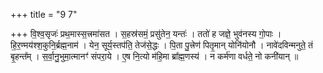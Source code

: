 +++
title = "9 7"

+++
वि॒श्व॒सृजः॑ प्रथ॒मास्स॒त्त्रमा॑सत । स॒हस्र॑समं॒ प्रसु॑तेन॒ यन्तः॑ । ततो॑ ह जज्ञे॒ भुव॑नस्य गो॒पाः । हि॒र॒ण्मय॑श्श॒कुनि॒र्ब्रह्म॒नाम॑ । येन॒ सूर्य॒स्तप॑ति॒ तेज॑से॒द्धः । पि॒ता पु॒त्त्रेण॑ पितृ॒मान् योनि॑योनौ । नावे॑दविन्मनुते॒ तं बृ॒हन्त᳚म् । स॒र्वा॒नु॒भुमा॒त्मानꣳ॑ संपरा॒ये । ए॒ष नि॒त्यो म॑हि॒मा ब्रा᳚ह्म॒णस्य॑ । न कर्म॑णा वर्धते॒ नो कनी॑यान् ॥ 

